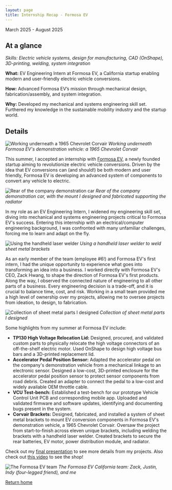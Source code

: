 ```yaml
---
layout: page
title: Internship Recap - Formosa EV
---
```


March 2025 - August 2025

## At a glance

_Skills: Electric vehicle systems, design for manufacturing, CAD (OnShape), 3D-printing, welding, system integration_

**What:** EV Engineering Intern at Formosa EV, a California startup enabling modern and user-friendly electric vehicle conversions.

**How:** Advanced Formosa EV’s mission through mechanical design, fabrication/assembly, and system integration.

**Why:** Developed my mechanical and systems engineering skill set. Furthered my knowledge in the sustainable mobility industry and the startup world.

## Details

![Working underneath a 1965 Chevrolet Corvair]({{site.url}}/assets/images/fev-1.jpg)
_Working underneath Formosa EV's demonstration vehicle: a 1965 Chevrolet Corvair_

<p>This summer, I accepted an internship with <a href="https://formosaev.com" target="_blank">Formosa EV</a>, a newly founded startup aiming to revolutionize electric vehicle conversions. Driven by the idea that EV conversions can (and should!) be both modern and user friendly, Formosa EV is developing an advanced system of components to convert any vehicle to electric.</p>

![Rear of the company demonstration car]({{site.url}}/assets/images/fev-2.jpg)
_Rear of the company demonstration car, with the mount I designed and fabricated supporting the radiator_

In my role as an EV Engineering Intern, I widened my engineering skill set, diving into mechanical and systems engineering projects critical to Formosa EV's success. Entering this internship with an electrical/computer engineering background, I was confronted with many unfamiliar challenges, forcing me to learn and adapt on the fly.

![Using the handheld laser welder]({{site.url}}/assets/images/fev-3.jpg)
_Using a handheld laser welder to weld sheet metal brackets_

As an early member of the team (employee #6!) and Formosa EV's first intern, I had the unique opportunity to experience what goes into transforming an idea into a business. I worked directly with Formosa EV's CEO, Zack Hwang, to shape the direction of Formosa EV's first products. Along the way, I observed the connected nature of engineering to all other parts of a business. Every engineering decision is a trade-off, and it is crucial to balance time, cost, and risk. Working in a small team provided me a high level of ownership over my projects, allowing me to oversee projects from ideation, to design, to fabrication.

![Collection of sheet metal parts I designed]({{site.url}}/assets/images/fev-4.jpg)
_Collection of sheet metal parts I designed_

Some highlights from my summer at Formosa EV include:

- **TP130 High Voltage Relocation Lid:**
  Designed, procured, and validated custom parts to physically relocate the high voltage connectors of an off-the-shelf electric motor. Used OnShape to design high voltage bus bars and a 3D-printed replacement lid.
- **Accelerator Pedal Position Sensor:**
  Adapted the accelerator pedal on the company's demonstration vehicle from a mechanical linkage to an electronic sensor. Designed a low-cost, 3D-printed enclosure for the accelerator pedal position sensor to protect sensor components from road debris. Created an adapter to connect the pedal to a low-cost and widely available OEM throttle cable.
- **VCU Test-bench:**
  Established a test-bench for our prototype Vehicle Control Unit PCB and corresponding mobile app. Uploaded and validated firmware and software updates, identifying and documenting bugs present in the system.
- **Corvair Brackets:**
  Designed, fabricated, and installed a system of sheet metal brackets to mount EV conversion components in Formosa EV's demonstration vehicle, a 1965 Chevrolet Corvair. Oversaw the project from start-to-finish across eleven unique brackets, including welding the brackets with a handheld laser welder. Created brackets to secure the rear batteries, EV motor, power distribution module, and radiator.

<p>Check out my <a href="https://docs.google.com/presentation/d/1atOyfx5AOPAk49B8bUgAI0KauoSWF_P7xEC9JhzKnUw/edit?usp=sharing" target="_blank">final presentation</a> to see more details from my projects. Also check out <a href="https://youtube.com/watch?v=seZ2ZDxqGsc" target="_blank">this video</a> to see the shop!</p>

![The Formosa EV team]({{site.url}}/assets/images/fev-5.jpg)
_The Formosa EV California team: Zack, Justin, Indy (four-legged friend), and me_

[Return home]({{site.url}})
